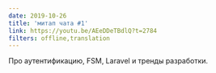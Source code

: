 ```yaml
---
date: 2019-10-26
title: 'митап чата #1'
link: https://youtu.be/AEeDDeTBdlQ?t=2784
filters: offline,translation
---
```


Про аутентификацию, FSM, Laravel и тренды разработки.
